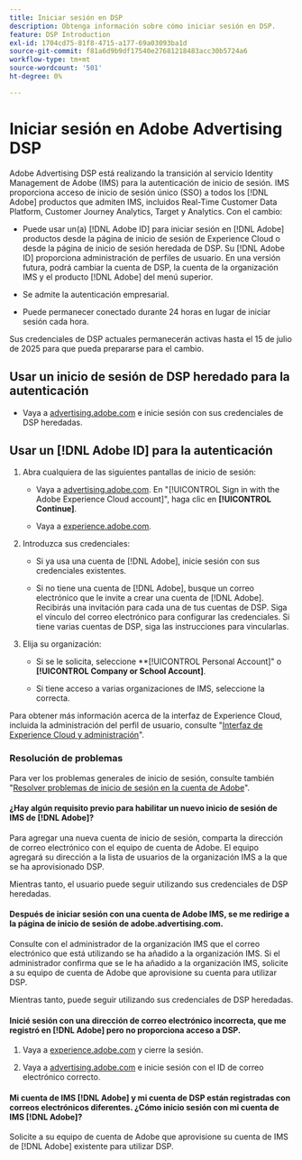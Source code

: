 ```yaml
---
title: Iniciar sesión en DSP
description: Obtenga información sobre cómo iniciar sesión en DSP.
feature: DSP Introduction
exl-id: 1704cd75-81f8-4715-a177-69a03093ba1d
source-git-commit: f81a6d9b9df17540e27681218483acc30b5724a6
workflow-type: tm+mt
source-wordcount: '501'
ht-degree: 0%

---
```


# Iniciar sesión en Adobe Advertising DSP

Adobe Advertising DSP está realizando la transición al servicio Identity Management de Adobe (IMS) para la autenticación de inicio de sesión. IMS proporciona acceso de inicio de sesión único (SSO) a todos los [!DNL Adobe] productos que admiten IMS, incluidos Real-Time Customer Data Platform, Customer Journey Analytics, Target y Analytics. Con el cambio:

* Puede usar un(a) [!DNL Adobe ID] para iniciar sesión en [!DNL Adobe] productos desde la página de inicio de sesión de Experience Cloud o desde la página de inicio de sesión heredada de DSP. Su [!DNL Adobe ID] proporciona administración de perfiles de usuario. En una versión futura, podrá cambiar la cuenta de DSP, la cuenta de la organización IMS y el producto [!DNL Adobe] del menú superior.

* Se admite la autenticación empresarial.

* Puede permanecer conectado durante 24 horas en lugar de iniciar sesión cada hora.

Sus credenciales de DSP actuales permanecerán activas hasta el 15 de julio de 2025 para que pueda prepararse para el cambio.

## Usar un inicio de sesión de DSP heredado para la autenticación

* Vaya a [advertising.adobe.com](https://advertising.adobe.com) e inicie sesión con sus credenciales de DSP heredadas.

## Usar un [!DNL Adobe ID] para la autenticación

1. Abra cualquiera de las siguientes pantallas de inicio de sesión:

   * Vaya a [advertising.adobe.com](https://advertising.adobe.com). En &quot;[!UICONTROL Sign in with the Adobe Experience Cloud account]&quot;, haga clic en **[!UICONTROL Continue]**.

   * Vaya a [experience.adobe.com](https://experience.adobe.com).

1. Introduzca sus credenciales:

   * Si ya usa una cuenta de [!DNL Adobe], inicie sesión con sus credenciales existentes.

   * Si no tiene una cuenta de [!DNL Adobe], busque un correo electrónico que le invite a crear una cuenta de [!DNL Adobe]. Recibirás una invitación para cada una de tus cuentas de DSP. Siga el vínculo del correo electrónico para configurar las credenciales. Si tiene varias cuentas de DSP, siga las instrucciones para vincularlas.

1. Elija su organización:

   * Si se le solicita, seleccione **[!UICONTROL Personal Account]&quot; o **[!UICONTROL Company or School Account]**.

   * Si tiene acceso a varias organizaciones de IMS, seleccione la correcta.

Para obtener más información acerca de la interfaz de Experience Cloud, incluida la administración del perfil de usuario, consulte &quot;[Interfaz de Experience Cloud y administración](https://experienceleague.adobe.com/en/docs/core-services/interface/experience-cloud)&quot;.

### Resolución de problemas

Para ver los problemas generales de inicio de sesión, consulte también &quot;[Resolver problemas de inicio de sesión en la cuenta de Adobe](https://helpx.adobe.com/manage-account/kb/account-password-sign-help.linkfree.html)&quot;.

#### ¿Hay algún requisito previo para habilitar un nuevo inicio de sesión de IMS de [!DNL Adobe]?

Para agregar una nueva cuenta de inicio de sesión, comparta la dirección de correo electrónico con el equipo de cuenta de Adobe. El equipo agregará su dirección a la lista de usuarios de la organización IMS a la que se ha aprovisionado DSP.

Mientras tanto, el usuario puede seguir utilizando sus credenciales de DSP heredadas.

#### Después de iniciar sesión con una cuenta de Adobe IMS, se me redirige a la página de inicio de sesión de adobe.advertising.com.

Consulte con el administrador de la organización IMS que el correo electrónico que está utilizando se ha añadido a la organización IMS. Si el administrador confirma que se le ha añadido a la organización IMS, solicite a su equipo de cuenta de Adobe que aprovisione su cuenta para utilizar DSP.

Mientras tanto, puede seguir utilizando sus credenciales de DSP heredadas.

#### Inicié sesión con una dirección de correo electrónico incorrecta, que me registró en [!DNL Adobe] pero no proporciona acceso a DSP.

1. Vaya a [experience.adobe.com](https://experience.adobe.com) y cierre la sesión.

1. Vaya a [advertising.adobe.com](https://advertising.adobe.com) e inicie sesión con el ID de correo electrónico correcto.

#### Mi cuenta de IMS [!DNL Adobe] y mi cuenta de DSP están registradas con correos electrónicos diferentes. ¿Cómo inicio sesión con mi cuenta de IMS [!DNL Adobe]?

Solicite a su equipo de cuenta de Adobe que aprovisione su cuenta de IMS de [!DNL Adobe] existente para utilizar DSP.
